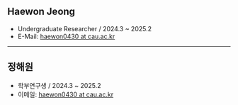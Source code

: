 ## Haewon Jeong

- Undergraduate Researcher / 2024.3 ~ 2025.2
- E-Mail: [haewon0430 at cau.ac.kr](mailto:haewon0430_at_cau.ac.kr)

---
## 정해원

- 학부연구생 / 2024.3 ~ 2025.2
- 이메일: [haewon0430 at cau.ac.kr](mailto:haewon0430_at_cau.ac.kr)
